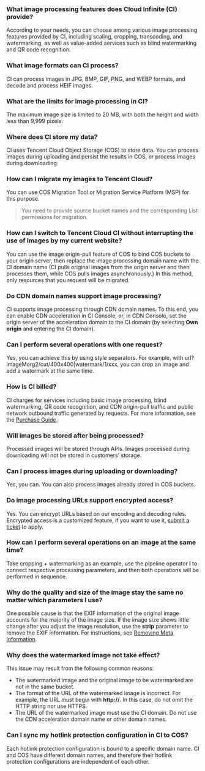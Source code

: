 ### What image processing features does Cloud Infinite (CI) provide?
According to your needs, you can choose among various image processing features provided by CI, including scaling, cropping, transcoding, and watermarking, as well as value-added services such as blind watermarking and QR code recognition.

### What image formats can CI process?
CI can process images in JPG, BMP, GIF, PNG, and WEBP formats, and decode and process HEIF images.

### What are the limits for image processing in CI?
The maximum image size is limited to 20 MB, with both the height and width less than 9,999 pixels.

### Where does CI store my data?
CI uses Tencent Cloud Object Storage (COS) to store data. You can process images during uploading and persist the results in COS, or process images during downloading.

### How can I migrate my images to Tencent Cloud?
You can use COS Migration Tool or Migration Service Platform (MSP) for this purpose.
>You need to provide source bucket names and the corresponding List permissions for migration.

### How can I switch to Tencent Cloud CI without interrupting the use of images by my current website?
You can use the image origin-pull feature of COS to bind COS buckets to your origin server, then replace the image processing domain name with the CI domain name (CI pulls original images from the origin server and then processes them, while COS pulls images asynchronously.) In this method, only resources that you request will be migrated.

### Do CDN domain names support image processing?
CI supports image processing through CDN domain names. To this end, you can enable CDN acceleration in CI Console, or, in CDN Console, set the origin server of the acceleration domain to the CI domain (by selecting **Own origin** and entering the CI domain).

### Can I perform several operations with one request?
Yes, you can achieve this by using style separators. For example, with url?imageMorg2/cut/400x400|watermark/1/xxx, you can crop an image and add a watermark at the same time.

### How is CI billed?
CI charges for services including basic image processing, blind watermarking, QR code recognition, and CDN origin-pull traffic and public network outbound traffic generated by requests. For more information, see the [Purchase Guide](https://intl.cloud.tencent.com/document/product/1045/33431).

### Will images be stored after being processed?
Processed images will be stored through APIs. Images processed during downloading will not be stored in customers’ storage.

### Can I process images during uploading or downloading?
Yes, you can. You can also process images already stored in COS buckets.

### Do image processing URLs support encrypted access?
Yes. You can encrypt URLs based on our encoding and decoding rules. Encrypted access is a customized feature, if you want to use it, [submit a ticket](https://console.cloud.tencent.com/workorder/category) to apply.

### How can I perform several operations on an image at the same time?
Take cropping + watermarking as an example, use the pipeline operator **l** to connect respective processing parameters, and then both operations will be performed in sequence.

### Why do the quality and size of the image stay the same no matter which parameters I use?
One possible cause is that the EXIF information of the original image accounts for the majority of the image size. If the image size shows little change after you adjust the image resolution, use the **strip** parameter to remove the EXIF information. For instructions, see [Removing Meta Information](https://cloud.tencent.com/document/product/460/36547).

### Why does the watermarked image not take effect?
This issue may result from the following common reasons:
- The watermarked image and the original image to be watermarked are not in the same bucket.
- The format of the URL of the watermarked image is incorrect. For example, the URL must begin with **http://**. In this case, do not omit the HTTP string nor use HTTPS.
- The URL of the watermarked image must use the CI domain. Do not use the CDN acceleration domain name or other domain names.

### Can I sync my hotlink protection configuration in CI to COS?
Each hotlink protection configuration is bound to a specific domain name. CI and COS have different domain names, and therefore their hotlink protection configurations are independent of each other.